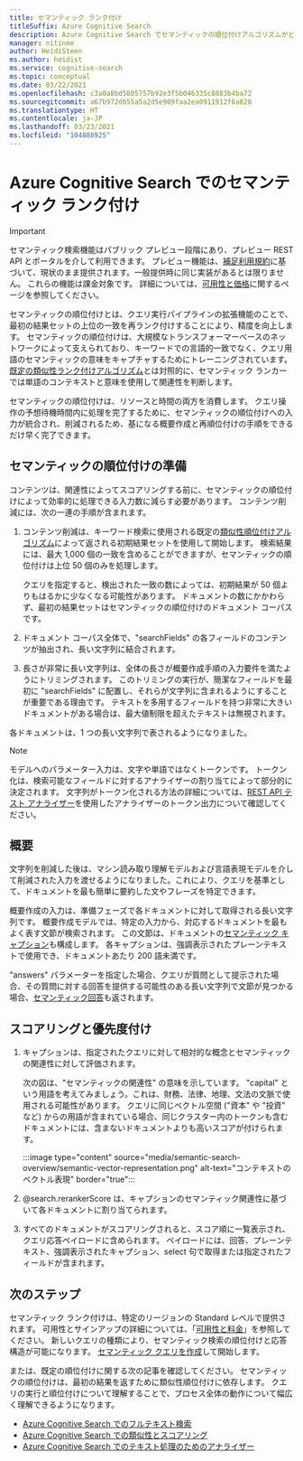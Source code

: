 ```yaml
---
title: セマンティック ランク付け
titleSuffix: Azure Cognitive Search
description: Azure Cognitive Search でセマンティックの順位付けアルゴリズムがどのように機能するかについて説明します。
manager: nitinme
author: HeidiSteen
ms.author: heidist
ms.service: cognitive-search
ms.topic: conceptual
ms.date: 03/22/2021
ms.openlocfilehash: c3a0a8bd5805757b92e3f5b046335c8883b4ba72
ms.sourcegitcommit: a67b972d655a5a2d5e909faa2ea0911912f6a828
ms.translationtype: HT
ms.contentlocale: ja-JP
ms.lasthandoff: 03/23/2021
ms.locfileid: "104888925"
---
```

# <a name="semantic-ranking-in-azure-cognitive-search"></a>Azure Cognitive Search でのセマンティック ランク付け

> [!IMPORTANT]
> セマンティック検索機能はパブリック プレビュー段階にあり、プレビュー REST API とポータルを介して利用できます。 プレビュー機能は、[補足利用規約](https://azure.microsoft.com/support/legal/preview-supplemental-terms/)に基づいて、現状のまま提供されます。一般提供時に同じ実装があるとは限りません。 これらの機能は課金対象です。 詳細については、[可用性と価格](semantic-search-overview.md#availability-and-pricing)に関するページを参照してください。

セマンティックの順位付けとは、クエリ実行パイプラインの拡張機能のことで、最初の結果セットの上位の一致を再ランク付けすることにより、精度を向上します。 セマンティックの順位付けは、大規模なトランスフォーマーベースのネットワークによって支えられており、キーワードでの言語的一致でなく、クエリ用語のセマンティックの意味をキャプチャするためにトレーニングされています。 [既定の類似性ランク付けアルゴリズム](index-ranking-similarity.md)とは対照的に、セマンティック ランカーでは単語のコンテキストと意味を使用して関連性を判断します。

セマンティックの順位付けは、リソースと時間の両方を消費します。 クエリ操作の予想待機時間内に処理を完了するために、セマンティックの順位付けへの入力が統合され、削減されるため、基になる概要作成と再順位付けの手順をできるだけ早く完了できます。

## <a name="preparation-for-semantic-ranking"></a>セマンティックの順位付けの準備

コンテンツは、関連性によってスコアリングする前に、セマンティックの順位付けによって効率的に処理できる入力数に減らす必要があります。 コンテンツ削減には、次の一連の手順が含まれます。

1. コンテンツ削減は、キーワード検索に使用される既定の[類似性順位付けアルゴリズム](index-ranking-similarity.md)によって返される初期結果セットを使用して開始します。 検索結果には、最大 1,000 個の一致を含めることができますが、セマンティックの順位付けは上位 50 個のみを処理します。 

   クエリを指定すると、検出された一致の数によっては、初期結果が 50 個よりもはるかに少なくなる可能性があります。 ドキュメントの数にかかわらず、最初の結果セットはセマンティックの順位付けのドキュメント コーパスです。

1. ドキュメント コーパス全体で、"searchFields" の各フィールドのコンテンツが抽出され、長い文字列に結合されます。

1. 長さが非常に長い文字列は、全体の長さが概要作成手順の入力要件を満たようにトリミングされます。 このトリミングの実行が、簡潔なフィールドを最初に "searchFields" に配置し、それらが文字列に含まれるようにすることが重要である理由です。 テキストを多用するフィールドを持つ非常に大きいドキュメントがある場合は、最大値制限を超えたテキストは無視されます。

各ドキュメントは、1 つの長い文字列で表されるようになりました。

> [!NOTE]
> モデルへのパラメーター入力は、文字や単語ではなくトークンです。 トークン化は、検索可能なフィールドに対するアナライザーの割り当てによって部分的に決定されます。 文字列がトークン化される方法の詳細については、[REST API テスト アナライザー](/rest/api/searchservice/test-analyzer)を使用したアナライザーのトークン出力について確認してください。

## <a name="summarization"></a>概要

文字列を削減した後は、マシン読み取り理解モデルおよび言語表現モデルを介して削減された入力を渡せるようになりました。これにより、クエリを基準として、ドキュメントを最も簡単に要約した文やフレーズを特定できます。

概要作成の入力は、準備フェーズで各ドキュメントに対して取得される長い文字列です。 概要作成モデルでは、特定の入力から、対応するドキュメントを最もよく表す文節が検索されます。 この文節は、ドキュメントの[セマンティック キャプション](semantic-how-to-query-request.md)も構成します。 各キャプションは、強調表示されたプレーンテキストで使用でき、ドキュメントあたり 200 語未満です。

"answers" パラメーターを指定した場合、クエリが質問として提示された場合、その質問に対する回答を提供する可能性のある長い文字列で文節が見つかる場合、[セマンティック回答](semantic-answers.md)も返されます。

## <a name="scoring-and-ranking"></a>スコアリングと優先度付け

1. キャプションは、指定されたクエリに対して相対的な概念とセマンティックの関連性に対して評価されます。

   次の図は、"セマンティックの関連性" の意味を示しています。 "capital" という用語を考えてみましょう。これは、財務、法律、地理、文法の文脈で使用される可能性があります。 クエリに同じベクトル空間 ("資本" や "投資" など) からの用語が含まれている場合、同じクラスター内のトークンも含むドキュメントには、含まないドキュメントよりも高いスコアが付けられます。

   :::image type="content" source="media/semantic-search-overview/semantic-vector-representation.png" alt-text="コンテキストのベクトル表現" border="true":::

1. @search.rerankerScore は、キャプションのセマンティック関連性に基づいて各ドキュメントに割り当てられます。

1. すべてのドキュメントがスコアリングされると、スコア順に一覧表示され、クエリ応答ペイロードに含められます。 ペイロードには、回答、プレーンテキスト、強調表示されたキャプション、select 句で取得または指定されたフィールドが含まれます。

## <a name="next-steps"></a>次のステップ

セマンティック ランク付けは、特定のリージョンの Standard レベルで提供されます。 可用性とサインアップの詳細については、「[可用性と料金](semantic-search-overview.md#availability-and-pricing)」を参照してください。 新しいクエリの種類により、セマンティック検索の順位付けと応答構造が可能になります。 [セマンティック クエリを作成](semantic-how-to-query-request.md)して開始します。

または、既定の順位付けに関する次の記事を確認してください。 セマンティックの順位付けは、最初の結果を返すために類似性順位付けに依存します。 クエリの実行と順位付けについて理解することで、プロセス全体の動作について幅広く理解できるようになります。

+ [Azure Cognitive Search でのフルテキスト検索](search-lucene-query-architecture.md)
+ [Azure Cognitive Search での類似性とスコアリング](index-similarity-and-scoring.md)
+ [Azure Cognitive Search でのテキスト処理のためのアナライザー](search-analyzers.md)